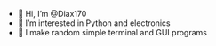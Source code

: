 - 👋 Hi, I’m @Diax170
- 👀 I’m interested in Python and electronics
- 💬 I make random simple terminal and GUI programs

<!---
Diax170/Diax170 is a ✨ special ✨ repository because its `README.md` (this file) appears on your GitHub profile.
You can click the Preview link to take a look at your changes.
--->
